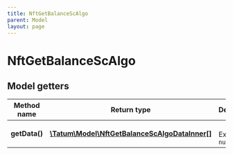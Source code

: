 ```yaml
---
title: NftGetBalanceScAlgo
parent: Model
layout: page
---
```


# NftGetBalanceScAlgo

## Model getters

Method name | Return type | Description | Notes
------------ | ------------- | ------------- | -------------
**getData()** | [**\Tatum\Model\NftGetBalanceScAlgoDataInner[]**](../NftGetBalanceScAlgoDataInner) |  <br>Example: `null` | [optional]

